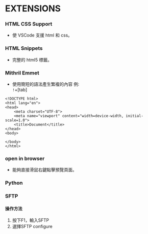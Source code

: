 # EXTENSIONS

### HTML CSS Support
* 使 VSCode 支援 html 和 css。

### HTML Snippets
* 完整的 html5 標籤。

### Mithril Emmet
* 使用簡短的語法產生繁複的內容
例:<br>
```!```+[tab]
```
<!DOCTYPE html>
<html lang="en">
<head>
    <meta charset="UTF-8">
    <meta name="viewport" content="width=device-width, initial-scale=1.0">
    <title>Document</title>
</head>
<body>
    
</body>
</html>
```

### open in browser
* 能夠直接滑鼠右鍵點擊預覽頁面。

### Python

### SFTP

#### 操作方法
1. 按下F1，輸入SFTP
2. 選擇SFTP configure
